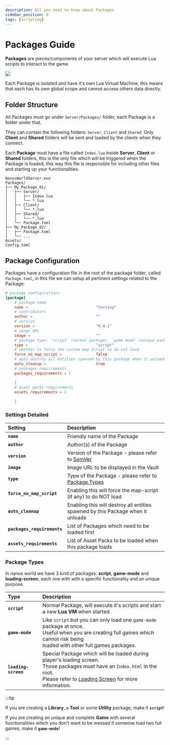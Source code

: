 ```yaml
---
description: All you need to know about Packages
sidebar_position: 0
tags: [scripting]
---
```


# Packages Guide

**Packages** are pieces/components of your server which will execute Lua scripts to interact to the game. 

![](/img/docs/packages-01.jpg)

Each Package is isolated and have it's own Lua Virtual Machine, this means that each has its own global scope and cannot access others data directly.

## Folder Structure

All Packages must go under `Server/Packages/` folder, each Package is a folder under that.

They can contain the following folders: `Server`, `Client` and `Shared`. Only **Client** and **Shared** folders will be sent and loaded by the clients when they connect.

Each **Package** must have a file called `Index.lua` inside **Server**, **Client** or **Shared** folders, this is the only file which will be triggered when the Package is loaded, this way this file is responsible for including other files and starting up your functionalities.

```text title="Server Folder"
NanosWorldServer.exe
Packages/
├── My_Package_01/
│	├── Server/
│	│   ├── Index.lua
│	│   └── *.lua
│	├── Client/
│	│   └── *.lua
│	├── Shared/
│	│   └── *.lua
│	└── Package.toml
├── My_Package_02/
│	├── Package.toml
│	└── ...
Assets/
Config.toml
```


## Package Configuration

Packages have a configuration file in the root of the package folder, called `Package.toml`, in this file we can setup all pertinent settings related to the Package:

```toml title="Package.toml"
# package configurations
[package]
    # package name
    name =                              "testing"
    # contributors
    author =                            ""
    # version
    version =                           "0.0.1"
    # image URL
    image =                             ""
    # package type: 'script' (normal package), 'game-mode' (unique package - can only load one at a time) or 'loading-screen' (special package loaded in loading screen)
    type =                              "script"
    # whether to force the custom map Script to do not load
    force_no_map_script =               false
    # auto destroy all entities spawned by this package when it unloads
    auto_cleanup =                      true
    # packages requirements
    packages_requirements = [
        
    ]
    # asset packs requirements
    assets_requirements = [
        
    ]

```


### Settings Detailed

| Setting | Description |
| :--- | :--- |
| **`name`** | Friendly name of the Package |
| **`author`** | Author\(s\) of the Package |
| **`version`** | Version of the Package - please refer to [SemVer](https://semver.org/) |
| **`image`** | Image URL to be displayed in the Vault |
| **`type`** | Type of the Package - please refer to [Package Types](#package-types) |
| **`force_no_map_script`** | Enabling this will force the map-script \(if any\) to do NOT load |
| **`auto_cleanup`** | Enabling this will destroy all entities spawned by this Package when it unloads |
| **`packages_requirements`** | List of Packages which need to be loaded first |
| **`assets_requirements`** | List of Asset Packs to be loaded when this package loads |

### Package Types

In nanos world we have 3 kind of packages: **script**, **game-mode** and **loading-screen**, each one with with a specific functionality and an unique purpose.

| Type | Description |
| :--- | :--- |
| **`script`** | Normal Package, will execute it's scripts and start a new **Lua VM** when started. |
| **`game-mode`** | Like `script` but you can only load one `game-mode` package at once.<br />Useful when you are creating full games which cannot risk being<br />loaded with other full games packages. |
| **`loading-screen`** | Special Package which will be loaded during player's loading screen.<br />Those packages must have an `Index.html` in the root.<br />Please refer to [Loading Screen](./core-concepts/packages/loading-screen.md) for more information. |

:::tip

If you are creating a **Library**, a **Tool** or some **Utility** package, make it **`script`**!

If you are creating an unique and complete **Game** with several functionalities which you don't want to be messed if someone load two full games, make it **`game-mode`**!

:::

